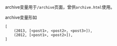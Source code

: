 archive变量用于`/archive`页面，曾供`archive.html`使用。

archive变量形如  

```
[
    (2013, [<post1>, <post2>, <post3>]),
    (2012, [<post1>, <post2>]),
]
```  